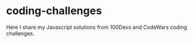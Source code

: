 # coding-challenges
Here I share my Javascript solutions from 100Devs and CodeWars coding challenges.
